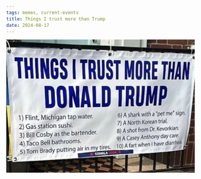 ```yaml
---
tags: memes, current-events
title: Things I trust more than Trump
date: 2024-08-17
---
```


![trumptrust](https://raw.githubusercontent.com/muneer78/muneer78.github.io/master/images/trumptrust.png)